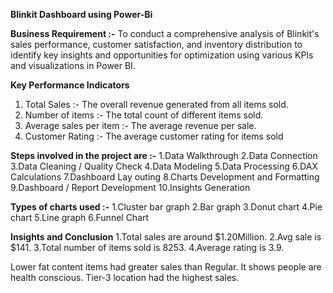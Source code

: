 __Blinkit Dashboard using Power-Bi__

__Business Requirement :-__
To conduct a comprehensive analysis of Blinkit's sales performance, customer satisfaction, and inventory distribution to identify key insights and opportunities for optimization using various KPIs and visualizations in Power BI.

__Key Performance Indicators__
1. Total Sales :- The overall revenue generated from all items sold.
2. Number of items :- The total count of different items sold.
3. Average sales per item :- The average revenue per sale.
4. Customer Rating :- The average customer rating for items sold

__Steps involved in the project are :-__
1.Data Walkthrough
2.Data Connection
3.Data Cleaning / Quality Check
4.Data Modeling
5.Data Processing
6.DAX Calculations
7.Dashboard Lay outing
8.Charts Development and Formatting
9.Dashboard / Report Development
10.Insights Generation

__Types of charts used :-__
1.Cluster bar graph
2.Bar graph
3.Donut chart
4.Pie chart
5.Line graph
6.Funnel Chart 

__Insights and Conclusion__
1.Total sales are around $1.20Million.
2.Avg sale is $141.
3.Total number of items sold is 8253.
4.Average rating is 3.9.

Lower fat content items had greater sales than Regular. It shows people are health conscious.
Tier-3 location had the highest sales. 






